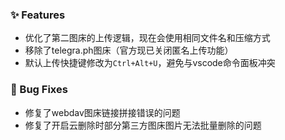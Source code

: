 ### ✨ Features

- 优化了第二图床的上传逻辑，现在会使用相同文件名和压缩方式
- 移除了telegra.ph图床（官方现已关闭匿名上传功能）
- 默认上传快捷键修改为`Ctrl+Alt+U`，避免与vscode命令面板冲突

### 🐛 Bug Fixes

- 修复了webdav图床链接拼接错误的问题
- 修复了开启云删除时部分第三方图床图片无法批量删除的问题
